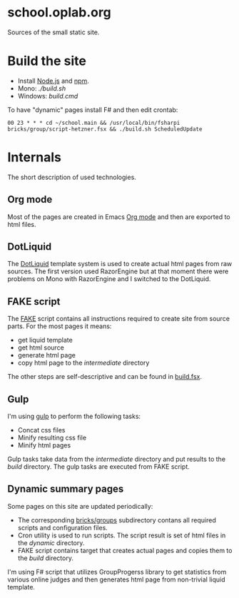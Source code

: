# school.oplab.org

Sources of the small static site.

# Build the site

* Install [Node.js](http://www.nodejs.org/) and [npm](https://www.npmjs.org/).
* Mono: *./build.sh*
* Windows: *build.cmd*

To have "dynamic" pages install F# and then edit crontab:

~~~
00 23 * * * cd ~/school.main && /usr/local/bin/fsharpi bricks/group/script-hetzner.fsx && ./build.sh ScheduledUpdate
~~~

# Internals

The short description of used technologies.

## Org mode

Most of the pages are created in Emacs [Org mode](http://orgmode.org/)
and then are exported to html files.

## DotLiquid

The [DotLiquid](https://github.com/formosatek/dotliquid) template
system is used to create actual html pages from raw sources. The first
version used RazorEngine but at that moment there were problems on
Mono with RazorEngine and I switched to the DotLiquid.

## FAKE script

The [FAKE](https://fsharp.github.io/FAKE/) script contains all
instructions required to create site from source parts. For the most
pages it means:

+ get liquid template
+ get html source
+ generate html page
+ copy html page to the *intermediate* directory

The other steps are self-descriptive and can be found in [build.fsx](build.fsx).

## Gulp

I'm using [gulp](http://gulpjs.com/) to perform the following tasks:

+ Concat css files
+ Minify resulting css file
+ Minify html pages

Gulp tasks take data from the *intermediate* directory and put results to the *build* directory.
The gulp tasks are executed from FAKE script.

## Dynamic summary pages

Some pages on this site are updated periodically:

+ The corresponding [bricks/groups](bricks/groups) subdirectory contans all
  required scripts and configuration files.
+ Cron utility is used to run scripts. The script result is set of
  html files in the *dynamic* directory.
+ FAKE script contains target that creates actual pages and copies
  them to the *build* directory.

I'm using F# script that utilizes GroupProgerss library to get
statistics from various online judges and then generates html page
from non-trivial liquid template.
